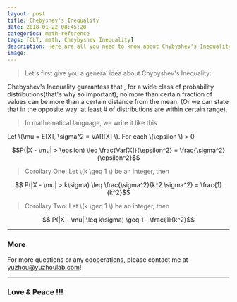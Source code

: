 ```yaml
---
layout: post
title: Chebyshev's Inequality
date: 2018-01-22 08:45:20
categories: math-reference
tags: [CLT, math, Cheybyshev Inequality]
description: Here are all you need to know about Chybyshev's Inequality in statistics.
image: 
---
```



> Let's first give you a general idea about Chybyshev's Inequality: 

Chebyshev's Inequality guarantess that , for a wide class of probability distributions(that's why so important), no more than certain fraction of values can be more than a certain distance from the mean. (Or we can state that in the opposite way: at least # of distributions are within certain range).

> In mathematical language, we write it like this

Let \\(\mu = E[X], \sigma^2 = VAR[X] \\).
For each \\(\epsilon \\) > 0

$$P(|X - \mu| > \epsilon) \leq \frac{Var[X]}{\epsilon^2} = \frac{\sigma^2}{\epsilon^2}$$


> Corollary One:
Let \\(k \geq 1 \\) be an integer, then

$$ P(|X - \mu| > k\sigma) \leq \frac{\sigma^2}{k^2 \sigma^2} = \frac{1}{k^2}$$

> Corollary Two:
Let \\(k \geq 1 \\) be an integer, then

$$ P(|X - \mu| \leq k\sigma) \geq 1 - \frac{1}{k^2}$$


---
### More

For more questions or any cooperations, please contact me at yuzhou@yuzhoulab.com! 

---

### Love & Peace !!!
